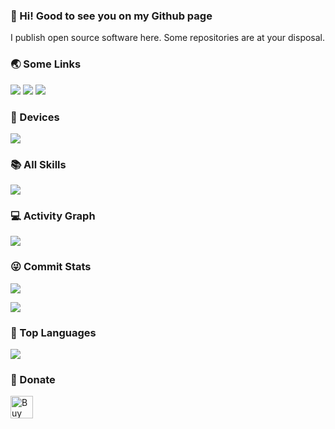 ### 👋 Hi! Good to see you on my Github page

I publish open source software here. Some repositories are at your disposal.

### 🌏 Some Links

[![](https://img.shields.io/badge/My%20Website-black?style=flat-square&logo=vercel&logoColor=white)](https://kaba-tech.com/)
[![](https://img.shields.io/badge/Github-black?style=flat-square&logo=github&logoColor=white)](https://github.com/kabacloud/)
[![](https://img.shields.io/badge/Twitter-black?style=flat-square&logo=Twitter&logoColor=white)](https://twitter.com/woshizilong)

### 📱 Devices

[![](https://img.shields.io/badge/-Macbook%20Pro-black?style=flat-square&logo=apple)](https://www.apple.com/macbook-pro-13/)

### 📚 All Skills

![](https://skillicons.dev/icons?perline=15&i=github,gitlab,git,vercel,heroku,figma,vscode,vim,go,js,ts,html,css,bootstrap,nodejs,python,vue,tailwind,mongo,mysql,md,regex,linux,bash,docker,kubernetes,grafana,prometheus,nginx)

### 💻 Activity Graph

![](https://activity-graph.herokuapp.com/graph?username=kabacloud&bg_color=1c1917&color=ffffff&line=216E39&point=32C15F&area_color=1c1917&area=true&hide_border=true&custom_title=GitHub%20Commits%20Graph)

### 😜 Commit Stats

![](https://github-readme-stats.vercel.app/api?username=kabacloud&count_private=true&show_icons=true&theme=radical&show_owner=true)

![](https://github-profile-trophy.vercel.app/?username=kabacloud&theme=radical&row=1)

### 🦁 Top Languages

![](https://github-readme-stats.vercel.app/api/top-langs/?username=kabacloud&layout=compact&theme=dark)

### 💸 Donate

<a href='https://ko-fi.com/Y8Y4BHCES' target='_blank'><img height='36' style='border:0px;height:36px;' src='https://cdn.ko-fi.com/cdn/kofi2.png?v=3' border='0' alt='Buy Me a Coffee at ko-fi.com' /></a>
